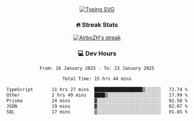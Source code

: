 
<div align="center">
  <a href="https://git.io/typing-svg"><img src="https://readme-typing-svg.demolab.com?font=Fira+Code&size=30&pause=1000&color=33F7F5&center=true&vCenter=true&width=435&lines=Hi+there+%F0%9F%91%8B+I+am+AirboZH+;Welcome+to+my+Github" alt="Typing SVG" /></a>

<h3>🔥 Streak Stats</h3>

<!-- GitHub Readme Streak Stats - https://github.com/DenverCoder1/github-readme-streak-stats -->
<p>
  <a href="https://github.com/DenverCoder1/github-readme-streak-stats">
    <img title="🔥 Get streak stats for your profile at git.io/streak-stats" alt="AirboZH's streak" src="https://streak-stats.demolab.com/?user=AirboZH&theme=monokai-metallian&hide_border=true"/>
  </a>
</p>

<h3>💻 Dev Hours</h3>
<!--START_SECTION:waka-->

```txt
From: 16 January 2025 - To: 23 January 2025

Total Time: 15 hrs 44 mins

TypeScript       11 hrs 27 mins  ██████████████████▒░░░░░░   72.74 %
Other            2 hrs 49 mins   ████▒░░░░░░░░░░░░░░░░░░░░   17.99 %
Prisma           24 mins         ▓░░░░░░░░░░░░░░░░░░░░░░░░   02.58 %
JSON             19 mins         ▓░░░░░░░░░░░░░░░░░░░░░░░░   02.07 %
SQL              17 mins         ▒░░░░░░░░░░░░░░░░░░░░░░░░   01.85 %
```

<!--END_SECTION:waka-->
</div>  
